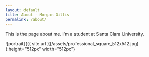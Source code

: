 ```yaml
---
layout: default
title: About - Morgan Gillis
permalink: /about/
---
```


This is the page about me. I'm a student at Santa Clara University.

![portrait]({{ site.url }}/assets/professional_square_512x512.jpg){:height="512px" width="512px"}
